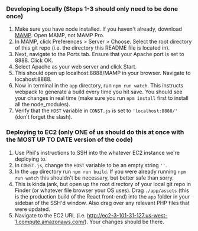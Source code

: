### Developing Locally (Steps 1-3 should only need to be done once)
1. Make sure you have node installed. If you haven't already, download [MAMP](https://www.mamp.info/en/downloads/). Open MAMP, not MAMP Pro.
2. In MAMP, click Preferences > Server > Choose. Select the root directory of this git repo (i.e. the directory this README file is located in).
3. Next, navigate to the Ports tab. Ensure that your Apache port is set to 8888. Click OK.
4. Select Apache as your web server and click Start.
5. This should open up localhost:8888/MAMP in your browser. Navigate to locahost:8888.
6. Now in terminal in the `app` directory, run `npm run watch`. This instructs webpack to generate a build every time you hit save. You should see your changes in real time (make sure you run `npm install` first to install all the node_modules).
7. Verify that the `HOST` variable in `CONST.js` is set to `'localhost:8888/'` (don't forget the slash).

### Deploying to EC2 (only ONE of us should do this at once with the MOST UP TO DATE version of the code)
1. Use Phil's instructions to SSH into the whatever EC2 instance we're deploying to.
2. In `CONST.js`, change the `HOST` variable to be an empty string `''`.
3. In the `app` directory run `npm run build`. If you were already running `npm run watch` this shouldn't be necessary, but better safe than sorry.
4. This is kinda jank, but open up the root directory of your local git repo in Finder (or whatever file browser your OS uses). Drag `./app/assets` (this is the production build of the React front-end) into the `app` folder in your sidebar of the SSH'd window. Also drag over any relevant PHP files that were updated.
5. Navigate to the EC2 URL (i.e. http://ec2-3-101-31-127.us-west-1.compute.amazonaws.com/). Your changes should be there.

